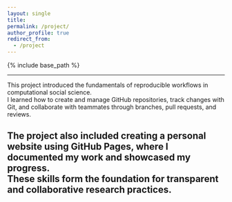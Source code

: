 ```yaml
---
layout: single
title:
permalink: /project/
author_profile: true
redirect_from:
  - /project
---
```


{% include base_path %}

---
This project introduced the fundamentals of reproducible workflows in computational social science.  
I learned how to create and manage GitHub repositories, track changes with Git, and collaborate with teammates through branches, pull requests, and reviews.  

The project also included creating a personal website using GitHub Pages, where I documented my work and showcased my progress.  
These skills form the foundation for transparent and collaborative research practices.  
---


